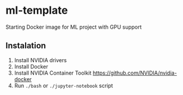 # ml-template
Starting Docker image for ML project with GPU support
## Instalation
1. Install NVIDIA drivers
1. Install Docker
1. Install NVIDIA Container Toolkit https://github.com/NVIDIA/nvidia-docker
1. Run `./bash` or `./jupyter-notebook` script
